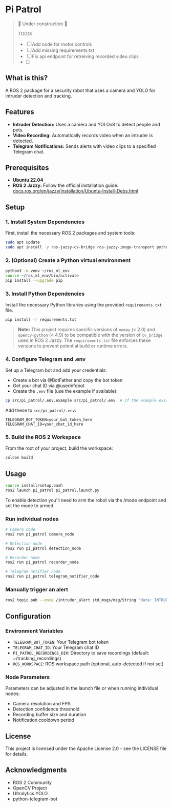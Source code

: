 # Pi Patrol


> 🚧 Under construction 🚧 
>
>   TODO:
> - [ ] Add node for motor controls
> - [ ] Add missing requirements.txt
> - [ ] Fix api endpoint for retreiving recorded video clips
> - [ ] 

## What is this?

A ROS 2 package for a security robot that uses a camera and YOLO for intruder detection and tracking.

## Features

- **Intruder Detection:** Uses a camera and YOLOv8 to detect people and pets.
- **Video Recording:** Automatically records video when an intruder is detected.
- **Telegram Notifications:** Sends alerts with video clips to a specified Telegram chat.

## Prerequisites

- **Ubuntu 22.04**
- **ROS 2 Jazzy:** Follow the official installation guide: [docs.ros.org/en/jazzy/Installation/Ubuntu-Install-Debs.html](https://docs.ros.org/en/jazzy/Installation/Ubuntu-Install-Debs.html)

## Setup

### 1. Install System Dependencies

First, install the necessary ROS 2 packages and system tools:

```bash
sudo apt update
sudo apt install -y ros-jazzy-cv-bridge ros-jazzy-image-transport python3-pip python3.12-venv ffmpeg
```

### 2. (Optional) Create a Python virtual environment

```bash
python3 -m venv ~/ros_ml_env
source ~/ros_ml_env/bin/activate
pip install --upgrade pip
```

### 3. Install Python Dependencies

Install the necessary Python libraries using the provided `requirements.txt` file.

```bash
pip install -r requirements.txt
```

> **Note:** This project requires specific versions of `numpy` (< 2.0) and `opencv-python` (< 4.9) to be compatible with the version of `cv_bridge` used in ROS 2 Jazzy. The `requirements.txt` file enforces these versions to prevent potential build or runtime errors.

### 4. Configure Telegram and .env

Set up a Telegram bot and add your credentials:

- Create a bot via @BotFather and copy the bot token
- Get your chat ID via @userinfobot
- Create the `.env` file (use the example if available):

```bash
cp src/pi_patrol/.env.example src/pi_patrol/.env  # if the example exists
```

Add these to `src/pi_patrol/.env`:

```
TELEGRAM_BOT_TOKEN=your_bot_token_here
TELEGRAM_CHAT_ID=your_chat_id_here
```

### 5. Build the ROS 2 Workspace

From the root of your project, build the workspace:

```bash
colcon build
```

## Usage

```bash
source install/setup.bash
ros2 launch pi_patrol pi_patrol.launch.py
```

To enable detection you'll need to arm the robot via the /mode endpoint and set the mode to armed.


### Run individual nodes

```bash
# Camera node
ros2 run pi_patrol camera_node

# Detection node
ros2 run pi_patrol detection_node

# Recorder node
ros2 run pi_patrol recorder_node

# Telegram notifier node
ros2 run pi_patrol telegram_notifier_node
```

### Manually trigger an alert

```bash
ros2 topic pub --once /intruder_alert std_msgs/msg/String "data: INTRUDER_DETECTED"
```

## Configuration

### Environment Variables

- `TELEGRAM_BOT_TOKEN`: Your Telegram bot token
- `TELEGRAM_CHAT_ID`: Your Telegram chat ID
- `PI_PATROL_RECORDINGS_DIR`: Directory to save recordings (default: ~/tracking_recordings)
- `ROS_WORKSPACE`: ROS workspace path (optional, auto-detected if not set)

### Node Parameters

Parameters can be adjusted in the launch file or when running individual nodes:

- Camera resolution and FPS
- Detection confidence threshold
- Recording buffer size and duration
- Notification cooldown period

## License

This project is licensed under the Apache License 2.0 - see the LICENSE file for details.

## Acknowledgments

- ROS 2 Community
- OpenCV Project
- Ultralytics YOLO
- python-telegram-bot
